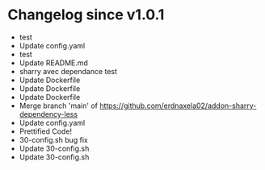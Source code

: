 # Changelog since v1.0.1
- test 
- Update config.yaml 
- test 
- Update README.md 
- sharry avec dependance test 
- Update Dockerfile 
- Update Dockerfile 
- Update Dockerfile 
- Merge branch 'main' of https://github.com/erdnaxela02/addon-sharry-dependency-less 
- Update config.yaml 
- Prettified Code! 
- 30-config.sh bug fix 
- Update 30-config.sh 
- Update 30-config.sh 
